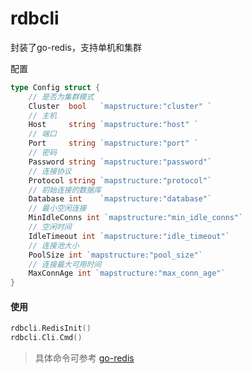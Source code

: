 # rdbcli

封装了go-redis，支持单机和集群

配置

```go
type Config struct {
    // 是否为集群模式
    Cluster  bool   `mapstructure:"cluster" `
    // 主机
    Host     string `mapstructure:"host" `
    // 端口
    Port     string `mapstructure:"port" `
    // 密码
    Password string `mapstructure:"password"`
    // 连接协议
    Protocol string `mapstructure:"protocol"`
    // 初始连接的数据库
    Database int    `mapstructure:"database"`
    // 最小空闲连接
    MinIdleConns int `mapstructure:"min_idle_conns"`
    // 空闲时间
    IdleTimeout int `mapstructure:"idle_timeout"`
    // 连接池大小
    PoolSize int `mapstructure:"pool_size"`
    // 连接最大可用时间
    MaxConnAge int `mapstructure:"max_conn_age"`
}
```

#### 使用

```go
rdbcli.RedisInit()
rdbcli.Cli.Cmd()
```

> 具体命令可参考 [go-redis](https://github.com/go-redis/redishttps://)
